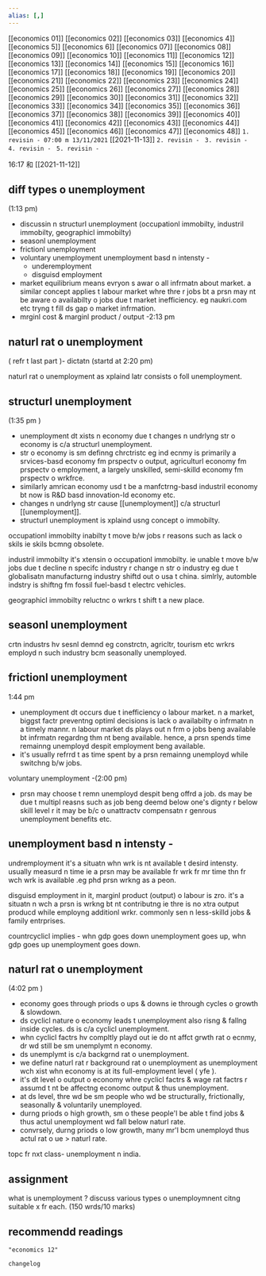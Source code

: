 ```yaml
---
alias: [,]
---
```

[[economics 01]] [[economics 02]] [[economics 03]] [[economics 4]] [[economics 5]] [[economics 6]] [[economics 07]] [[economics 08]] [[economics 09]] [[economics 10]]
[[economics 11]] [[economics 12]] [[economics 13]] [[economics 14]] [[economics 15]] [[economics 16]] [[economics 17]] [[economics 18]] [[economics 19]] [[economics 20]]
[[economics 21]] [[economics 22]] [[economics 23]] [[economics 24]] [[economics 25]] [[economics 26]] [[economics 27]] [[economics 28]] [[economics 29]] [[economics 30]]
[[economics 31]] [[economics 32]] [[economics 33]] [[economics 34]] [[economics 35]] [[economics 36]] [[economics 37]] [[economics 38]] [[economics 39]] [[economics 40]]
[[economics 41]] [[economics 42]] [[economics 43]] [[economics 44]] [[economics 45]] [[economics 46]] [[economics 47]] [[economics 48]]
`1. revisin - 07:00 m 13/11/2021` [[2021-11-13]]
`2. revisin - `
`3. revisin - `
`4. revisin - `
`5. revisin - `
		
16:17 和 [[2021-11-12]]
## diff types o unemployment
(1:13 pm)

- discussin n structurl unemployment (occupationl immobilty, industril immobilty, geographicl immobilty)
- seasonl unemployment
- frictionl unemployment
- voluntary unemployment
unemployment basd n intensty -
	- underemployment
	- disguisd employment
- market equilibrium means evryon s awar o all infrmatn about market. a similar concept applies t labour market whre thre r jobs bt a prsn may nt be aware o availabilty o jobs due t market inefficiency. eg naukri.com etc tryng t fill ds gap o market infrmation.
- mrginl cost & marginl product / output -2:13 pm

## naturl rat o unemployment
( refr t last part )- dictatn (startd at 2:20 pm)

naturl rat o unemployment as xplaind latr consists o foll unemployment.

## structurl unemployment
(1:35 pm )
- unemployment dt xists n economy due t changes n undrlyng str o economy is c/a structurl unemployment.
- str o economy is sm definng chrctristc eg ind ecnmy is primarily a srvices-basd economy fm prspectv o output, agriculturl economy fm prspectv o employment, a largely unskilled, semi-skilld economy fm prspectv o wrkfrce.
- similarly amrican economy usd t be a manfctrng-basd industril economy bt now is R&D basd innovation-ld economy etc.
- changes n undrlyng str cause [[unemployment]] c/a structurl [[unemployment]].
- structurl unemployment is xplaind usng concept o immobilty.

occupationl immobilty
inabilty t move b/w jobs r reasons such as lack o skils ie skils bcmng obsolete.

industril immobilty it's xtensin o occupationl immobilty. ie unable t move b/w jobs due t decline n specifc industry r change n str o industry eg due t globalisatn manufacturng industry shiftd out o usa t china.
simlrly, automble indstry is shiftng fm fossil fuel-basd t electrc vehicles.

geographicl immobilty
reluctnc o wrkrs t shift t a new place.

## seasonl unemployment
crtn industrs hv sesnl demnd eg constrctn, agricltr, tourism etc
wrkrs employd n such industry bcm seasonally unemployed.

## frictionl unemployment
1:44 pm
- unemployment dt occurs due t inefficiency o labour market. n a market, biggst factr preventng optiml decisions is lack o availabilty o infrmatn n a timely mannr. n labour market ds plays out n frm o jobs beng available bt infrmatn regardng thm nt beng available. hence, a prsn spends time remainng unemployd despit employment beng available.
- it's usually refrrd t as time spent by a prsn remainng unemployd while switchng b/w jobs.

voluntary unemployment -(2:00 pm)
- prsn may choose t remn unemployd despit beng offrd a job.
ds may be due t multipl reasns such as job beng deemd below one's dignty r below skill level r it may be b/c o unattractv compensatn r genrous unemployment benefits etc.

## unemployment basd n intensty -

undremployment
it's a situatn whn wrk is nt available t desird intensty. usually measurd n time ie a prsn may be available fr wrk fr mr time thn fr wch wrk is available .eg phd prsn wrkng as a peon.

disguisd employment
in it, marginl product (output) o labour is zro. it's a situatn n wch a prsn is wrkng bt nt contributng ie thre is no xtra output producd while employng additionl wrkr.
commonly sen n less-skilld jobs & family entrprises.

countrcyclicl implies - whn gdp goes down unemployment goes up, whn gdp goes up unemployment goes down.

## naturl rat o unemployment
(4:02 pm )
- economy goes through priods o ups & downs ie through cycles o growth & slowdown.
- ds cyclicl nature o economy leads t unemployment also risng & fallng inside cycles. ds is c/a cyclicl unemployment.
- whn cyclicl factrs hv compltly playd out ie do nt affct grwth rat o ecnmy, dr wd still be sm unemplymt n economy.
- ds unemplymt is c/a backgrnd rat o unemployment.
- we define naturl rat r background rat o unemployment as unemployment wch xist whn economy is at its full-employment level ( yfe ).
- it's dt level o output o economy whre cyclicl factrs & wage rat factrs r assumd t nt be affectng economc output & thus unemployment.
- at ds level, thre wd be sm people who wd be structurally, frictionally, seasonally & voluntarily unemployed.
- durng priods o high growth, sm o these people'l be able t find jobs & thus actul unemployment wd fall below naturl rate.
- convrsely, durng priods o low growth, many mr'l bcm unemployd thus actul rat o ue > naturl rate.

topc fr nxt class- unemployment n india.

## assignment
what is unemployment ? discuss various types o unemploymnent citng suitable x fr each. (150 wrds/10 marks)
## recommendd readings
```query
"economics 12"
```

```plain
changelog

```
